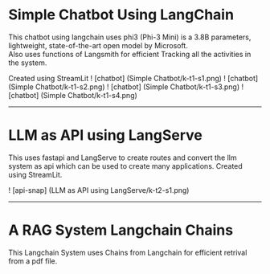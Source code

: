 # Simple Chatbot Using LangChain
This chatbot using langchain uses phi3 (Phi-3 Mini) is a 3.8B parameters, lightweight, state-of-the-art open model by Microsoft. <br>
Also uses functions of Langsmith for efficient Tracking all the activities in the system.

Created using StreamLit
! [chatbot] (Simple Chatbot/k-t1-s1.png)
! [chatbot] (Simple Chatbot/k-t1-s2.png)
! [chatbot] (Simple Chatbot/k-t1-s3.png)
! [chatbot] (Simple Chatbot/k-t1-s4.png)

***

# LLM as API using LangServe
This uses fastapi and LangServe to create routes and convert the llm system as api which can be used to create many applications.
Created using StreamLit.

! [api-snap] (LLM as API using LangServe/k-t2-s1.png)

***

# A RAG System Langchain Chains

This Langchain System uses Chains from Langchain for efficient retrival from a pdf file.
